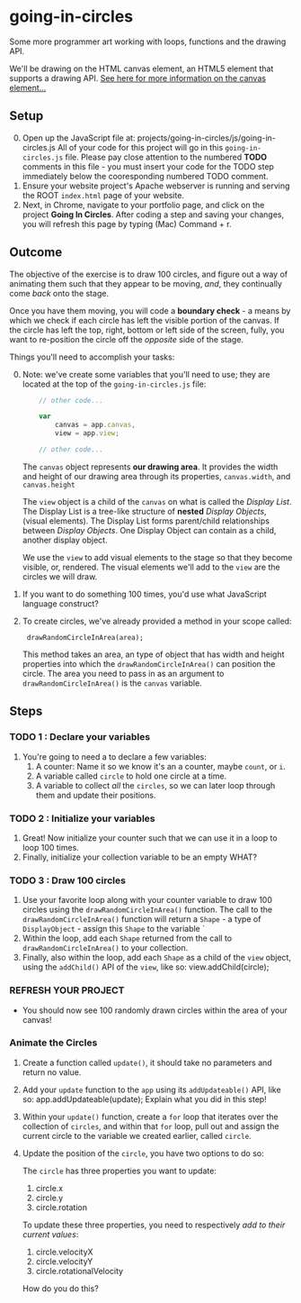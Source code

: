 # going-in-circles
Some more programmer art working with loops, functions and the drawing API.

We'll be drawing on the HTML canvas element, an HTML5 element that supports a drawing API. <a href="https://developer.mozilla.org/en-US/docs/Web/API/Canvas_API" target="_blank">See here for more information on the canvas element...</a>

## Setup
0. Open up the JavaScript file at:
        projects/going-in-circles/js/going-in-circles.js
    All of your code for this project will go in this `going-in-circles.js` file.  Please pay close attention to the numbered **TODO** comments in this file - you must insert your code for the TODO step immediately below the cooresponding numbered TODO comment.
1. Ensure your website project's Apache webserver is running and serving the ROOT `index.html` page of your website.
2. Next, in Chrome, navigate to your portfolio page, and click on the project **Going In Circles**.  After coding a step and saving your changes, you will refresh this page by typing (Mac) Command + r.

## Outcome

The objective of the exercise is to draw 100 circles,
and figure out a way of animating them such that they appear to be moving, _and_, they continually come _back_ onto the stage.

Once you have them moving, you will code a **boundary check** - a means by which we check if each circle has left the visible portion of the canvas.  If the circle has left the top, right, bottom or left side of the screen, fully, you want to re-position the circle off the _opposite_ side of the stage.

Things you'll need to accomplish your tasks:

0. Note: we've create some variables that you'll need to use; they are located at the top of the `going-in-circles.js` file:
    ````javascript
        // other code...

        var 
            canvas = app.canvas,
            view = app.view;

        // other code...
    ````

    The `canvas` object represents **our drawing area**.  It provides the width and height of our drawing area through its properties, `canvas.width`, and `canvas.height`
    
    The `view` object is a child of the `canvas` on what is called the _Display List_.  The Display List is a tree-like structure of **nested** _Display Objects_, (visual elements).  The Display List forms parent/child relationships between _Display Objects_.  One Display Object can contain as a child, another display object. 
    
    We use the `view` to add visual elements to the stage so that they become visible, or, rendered.  The visual elements we'll add to the `view` are the circles we will draw.

1. If you want to do something 100 times, you'd use what JavaScript language construct?

2. To create circles, we've already provided a method in your scope called:

        drawRandomCircleInArea(area);
    
    This method takes an area, an type of object that has width and height properties into which the `drawRandomCircleInArea()` can position the circle.  The area you need to pass in as an argument to `drawRandomCircleInArea()` is the `canvas` variable.
    

## Steps


### TODO 1 : Declare your variables

1. You're going to need a to declare a few variables:
    1. A counter: Name it so we know it's an a counter, maybe `count`, or `i`.
    2. A variable called `circle` to hold one circle at a time.
    3. A variable to collect _all_ the `circles`, so we can later loop through them and update their positions.
    
### TODO 2 : Initialize your variables

1. Great! Now initialize your counter such that we can use it in a loop to loop 100 times.
2. Finally, initialize your collection variable to be an empty WHAT?

### TODO 3 : Draw 100 circles

1. Use your favorite loop along with your counter variable to draw 100 circles using the `drawRandomCircleInArea()` function.  The call to the `drawRandomCircleInArea()` function will return a `Shape` - a type of `DisplayObject` - assign this `Shape` to the variable `
2. Within the loop, add each `Shape` returned from the call to `drawRandomCircleInArea()` to your collection.
3. Finally, also within the loop, add each `Shape` as a child of the `view` object, using the `addChild()` API of the `view`, like so:
        view.addChild(circle);

### REFRESH YOUR PROJECT

* You should now see 100 randomly drawn circles within the area of your canvas!

### Animate the Circles

1. Create a function called `update()`, it should take no parameters and return no value.
2. Add your `update` function to the `app` using its `addUpdateable()` API, like so:
        app.addUpdateable(update);
Explain what you did in this step!

3. Within your `update()` function, create a `for` loop that iterates over the collection of `circles`, and within that `for` loop, pull out and assign the current circle to the variable we created earlier, called `circle`.
4. Update the position of the `circle`, you have two options to do so:
    
    The `circle` has three properties you want to update:
    
    1. circle.x
    2. circle.y
    3. circle.rotation
    
    To update these three properties, you need to respectively _add to their current values_:

    1. circle.velocityX
    2. circle.velocityY
    3. circle.rotationalVelocity

    How do you do this?